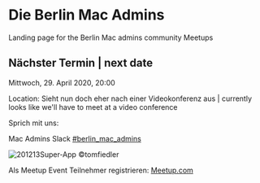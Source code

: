 # Die Berlin Mac Admins

Landing page for the Berlin Mac admins community Meetups

## Nächster Termin | next date

Mittwoch, 29. April 2020, 20:00

Location: Sieht nun doch eher nach einer Videokonferenz aus | currently looks like we'll have to meet at a video conference

Sprich mit uns:

Mac Admins Slack 
[#berlin_mac_admins](https://macadmins.slack.com/archives/CFEUHA7D0)

![201213Super-App](https://user-images.githubusercontent.com/60174138/72886224-b2ae7880-3d09-11ea-9aee-3075902e3a8b.jpg)
©tomfiedler

Als Meetup Event Teilnehmer registrieren:
[Meetup.com](https://www.meetup.com/de-DE/Berlin-Mac-Admins)
